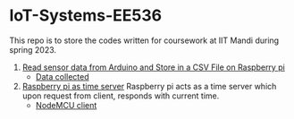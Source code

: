 # IoT-Systems-EE536
This repo is to store the codes written for coursework at IIT Mandi during spring 2023.

1. [Read sensor data from Arduino and Store in a CSV File on Raspberry pi](lab3task2.py)
	- [Data collected](data.csv)
2. [Raspberry pi as time server](time-server.py)
	Raspberry pi acts as a time server which upon request from client, responds with current time.
	- [NodeMCU client](./time-client-nodemcu/time-client-nodemcu.ino)
